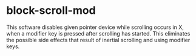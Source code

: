 # block-scroll-mod
This software disables given pointer device while scrolling occurs in X, when a modifier key is pressed after scrolling has started. This eliminates the possible side effects that result of inertial scrolling and using modifier keys.
